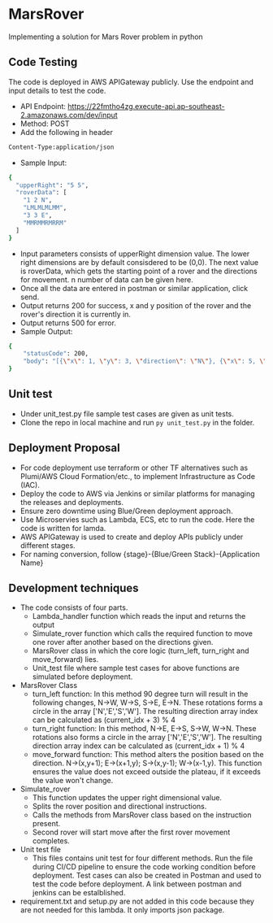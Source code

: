 # MarsRover
Implementing a solution for Mars Rover problem in python

## Code Testing
The code is deployed in AWS APIGateway publicly. Use the endpoint and input details to test the code.
   * API Endpoint: https://22fmtho4zg.execute-api.ap-southeast-2.amazonaws.com/dev/input
   * Method: POST
   * Add the following in header
```sh
Content-Type:application/json
```

   * Sample Input:
```sh
{
  "upperRight": "5 5",
  "roverData": [
    "1 2 N",
    "LMLMLMLMM",
    "3 3 E",
    "MMRMMRMRRM"
  ]
}
```

   * Input parameters consists of upperRight dimension value. The lower right dimensions are by default consisdered to be (0,0). The next value is roverData, which gets the starting point of a rover and the directions for movement. n number of data can be given here.
   * Once all the data are entered in postman or similar application, click send.
   * Output returns 200 for success, x and y position of the rover and the rover's direction it is currently in.
   * Output returns 500 for error.
   * Sample Output:
```sh
{
    "statusCode": 200,
    "body": "[{\"x\": 1, \"y\": 3, \"direction\": \"N\"}, {\"x\": 5, \"y\": 1, \"direction\": \"E\"}]"
}
```

## Unit test 

  * Under unit_test.py file sample test cases are given as unit tests.
  * Clone the repo in local machine and run ```py unit_test.py``` in the folder.
    
## Deployment Proposal

  * For code deployment use terraform or other TF alternatives such as Plumi/AWS Cloud Formation/etc., to implement Infrastructure as Code (IAC).
  * Deploy the code to AWS via Jenkins or similar platforms for managing the releases and deployments.
  * Ensure zero downtime using Blue/Green deployment approach. 
  * Use Microservies such as Lambda, ECS, etc to run the code. Here the code is written for lamda.
  * AWS APIGateway is used to create and deploy APIs publicly under different stages.
  * For naming conversion, follow {stage}-{Blue/Green Stack}-{Application Name}

## Development techniques

  * The code consists of four parts.
      * Lambda_handler function which reads the input and returns the output
      * Simulate_rover function which calls the required function to move one rover after another based on the directions given.
      * MarsRover class in which the core logic (turn_left, turn_right and move_forward) lies.
      * Unit_test file where sample test cases for above functions are simulated before deployment.
  * MarsRover Class
      * turn_left function: In this method 90 degree turn will result in the following changes, N->W, W->S, S->E, E->N. These rotations forms a circle in the array ['N','E','S','W']. The resulting direction array index can be calculated as (current_idx + 3) % 4 
      * turn_right function: In this method, N->E, E->S, S->W, W->N. These rotations also forms a circle in the array ['N','E','S','W']. The resulting direction array index can be calculated as (current_idx + 1) % 4
      * move_forward function: This method alters the position based on the direction. N->(x,y+1); E->(x+1,y); S->(x,y-1); W->(x-1,y). This function ensures the value does not exceed outside the plateau, if it exceeds the value won't change. 
  * Simulate_rover
      * This function updates the upper right dimensional value.
      * Splits the rover position and directional instructions.
      * Calls the methods from MarsRover class based on the instruction present.
      * Second rover will start move after the first rover movement completes.
  * Unit test file
      * This files contains unit test for four different methods. Run the file during CI/CD pipeline to ensure the code working condition before deployment. Test cases can also be created in Postman and used to test the code before deployment. A link between postman and jenkins can be estalblished.
  * requirement.txt and setup.py are not added in this code because they are not needed for this lambda. It only imports json package.
